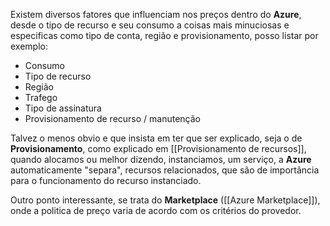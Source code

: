 Existem diversos fatores que influenciam nos preços dentro do **Azure**, desde o tipo de recurso e seu consumo a coisas mais minuciosas e especificas como tipo de conta, região e provisionamento, posso listar por exemplo: 

- Consumo
- Tipo de recurso
- Região 
- Trafego
- Tipo de assinatura
- Provisionamento de recurso / manutenção

Talvez o menos obvio e que insista em ter que ser explicado, seja o de **Provisionamento**, como explicado em [[Provisionamento de recursos]], quando alocamos ou melhor dizendo, instanciamos, um serviço, a **Azure** automaticamente "separa", recursos relacionados, que são de importância para o funcionamento do recurso instanciado. 

Outro ponto interessante, se trata do **Marketplace** ([[Azure Marketplace]]), onde a politica de preço varia de acordo com os critérios do provedor. 


